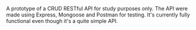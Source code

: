  A prototype of a CRUD RESTful API for study purposes only. 
 The API were made using Express, Mongoose and Postman for testing.
 It's currently fully functional even though it's a quite simple API.
